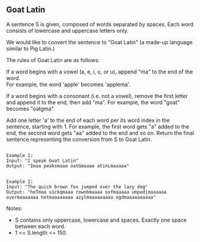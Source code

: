 ## Goat Latin

A sentence S is given, composed of words separated by spaces. Each word consists of lowercase and uppercase letters only.  

We would like to convert the sentence to "Goat Latin" (a made-up language similar to Pig Latin.)  

The rules of Goat Latin are as follows:

If a word begins with a vowel (a, e, i, o, or u), append "ma" to the end of the word.  
For example, the word 'apple' becomes 'applema'.  
 
If a word begins with a consonant (i.e. not a vowel), remove the first letter and append it to the end, then add "ma".
For example, the word "goat" becomes "oatgma".  
 
Add one letter 'a' to the end of each word per its word index in the sentence, starting with 1.
For example, the first word gets "a" added to the end, the second word gets "aa" added to the end and so on.
Return the final sentence representing the conversion from S to Goat Latin.   

 ```

Example 1:
Input: "I speak Goat Latin"
Output: "Imaa peaksmaaa oatGmaaaa atinLmaaaaa"  


Example 2:
Input: "The quick brown fox jumped over the lazy dog"
Output: "heTmaa uickqmaaa rownbmaaaa oxfmaaaaa umpedjmaaaaaa overmaaaaaaa hetmaaaaaaaa azylmaaaaaaaaa ogdmaaaaaaaaaa"
 
```

Notes:  

- S contains only uppercase, lowercase and spaces. Exactly one space between each word.
- 1 <= S.length <= 150.